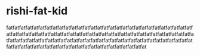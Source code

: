 # rishi-fat-kid
fatfatfatfatfatfatfatfatfatfatfatfatfatfatfatfatfatfatfatfatfatfatfatfatfatfatfatfatfatfatfatfatfatfatfatfatfatfatfatfatfatfatfatfatfatfatfatfatfatfatfatfatfatfatfatfatfatfatfatfatfatfatfatfatfatfatfatfatfatfatfatfatfatfatfatfatfatfatfatfatfatfatfatfatfatfatfatfatfatfatfatfatfatfatfatfatfatfatfatfatfatfatfatfatfatfatfatfatfatfat
